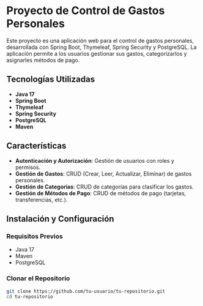# Proyecto de Control de Gastos Personales

Este proyecto es una aplicación web para el control de gastos personales, desarrollada con Spring Boot, Thymeleaf, Spring Security y PostgreSQL. La aplicación permite a los usuarios gestionar sus gastos, categorizarlos y asignarles métodos de pago.

## Tecnologías Utilizadas

- **Java 17**
- **Spring Boot**
- **Thymeleaf**
- **Spring Security**
- **PostgreSQL**
- **Maven**

## Características

- **Autenticación y Autorización**: Gestión de usuarios con roles y permisos.
- **Gestión de Gastos**: CRUD (Crear, Leer, Actualizar, Eliminar) de gastos personales.
- **Gestión de Categorías**: CRUD de categorías para clasificar los gastos.
- **Gestión de Métodos de Pago**: CRUD de métodos de pago (tarjetas, transferencias, etc.).

## Instalación y Configuración

### Requisitos Previos

- Java 17
- Maven
- PostgreSQL

### Clonar el Repositorio

```bash
git clone https://github.com/tu-usuario/tu-repositorio.git
cd tu-repositorio
